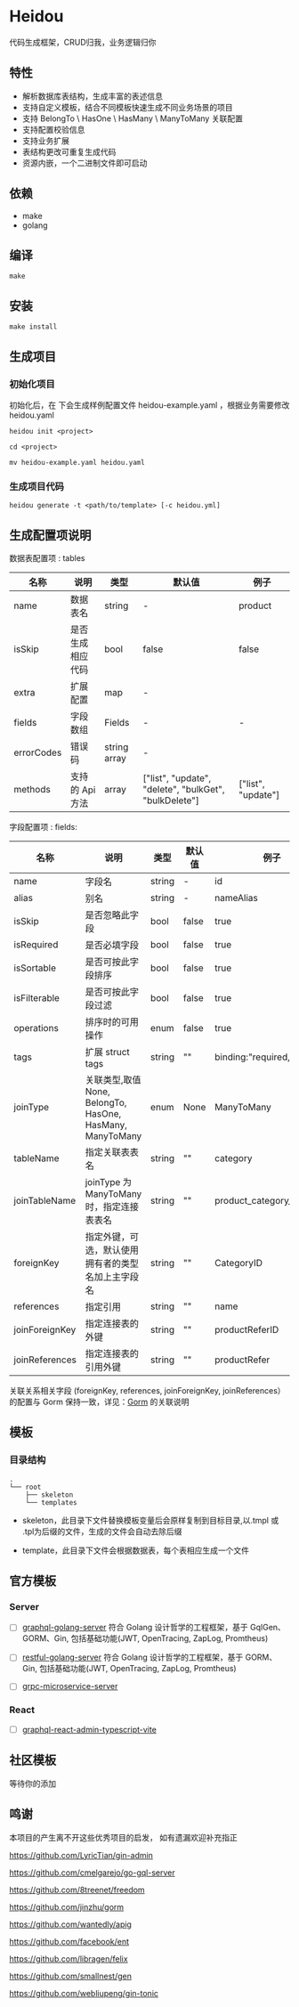 # Heidou

代码生成框架，CRUD归我，业务逻辑归你

## 特性

- 解析数据库表结构，生成丰富的表述信息
- 支持自定义模板，结合不同模板快速生成不同业务场景的项目
- 支持 BelongTo \ HasOne \ HasMany \ ManyToMany 关联配置
- 支持配置校验信息
- 支持业务扩展
- 表结构更改可重复生成代码
- 资源内嵌，一个二进制文件即可启动

## 依赖

- make
- golang

## 编译

    make

## 安装

    make install

## 生成项目

### 初始化项目

初始化后，在 <project> 下会生成样例配置文件 heidou-example.yaml ，根据业务需要修改 heidou.yaml

```shell
heidou init <project>

cd <project>

mv heidou-example.yaml heidou.yaml
```

### 生成项目代码

    heidou generate -t <path/to/template> [-c heidou.yml] 

## 生成配置项说明

数据表配置项 : tables

| 名称    | 说明                   | 类型   | 默认值                                                | 例子               |
| ------- | ---------------------- | ------ | ----------------------------------------------------- | ------------------ |
| name    | 数据表名               | string | -                                                     | product            |
| isSkip  | 是否生成相应代码       | bool   | false                                                 | false              |
| extra   | 扩展配置               | map    | -                                                     |
| fields  | 字段数组               | Fields | -                                                     | -                  |
| errorCodes | 错误码 | string array | - |
| methods | 支持的 Api 方法 | array  | ["list", "update", "delete", "bulkGet", "bulkDelete"] | ["list", "update"] |

字段配置项 : fields:

| 名称           | 说明                                                      | 类型   | 默认值 | 例子                      |
| -------------- | --------------------------------------------------------- | ------ | ------ | ------------------------- |
| name           | 字段名                                                    | string | -      | id                        |
| alias           | 别名                                                    | string | -      | nameAlias                        |
| isSkip     | 是否忽略此字段                                              | bool   | false  | true                      |
| isRequired     | 是否必填字段                                              | bool   | false  | true                      |
| isSortable   | 是否可按此字段排序                                            | bool   | false  | true                      |
| isFilterable   | 是否可按此字段过滤                                            | bool   | false  | true                      |
| operations   | 排序时的可用操作                                            | enum   | false  | true                      |
| tags           | 扩展 struct tags                                          | string | ""     | binding:"required,max=64" |
| joinType       | 关联类型,取值 None, BelongTo, HasOne, HasMany, ManyToMany | enum   | None   | ManyToMany                |
| tableName      | 指定关联表表名                                            | string | ""     | category                  |
| joinTableName  | joinType 为ManyToMany时，指定连接表表名                   | string | ""     | product_category_relation |
| foreignKey     | 指定外键，可选，默认使用拥有者的类型名加上主字段名        | string | ""     | CategoryID                |
| references     | 指定引用                                                  | string | ""     | name                      |
| joinForeignKey | 指定连接表的外键                                          | string | ""     | productReferID            |
| joinReferences | 指定连接表的引用外键                                      | string | ""     | productRefer              |


关联关系相关字段 (foreignKey, references, joinForeignKey, joinReferences）的配置与 Gorm 保持一致，详见：[Gorm](https://gorm.io/zh_CN/docs) 的关联说明



## 模板

### 目录结构

```console
.
└── root
    ├── skeleton  
    └── templates
```

- skeleton，此目录下文件替换模板变量后会原样复制到目标目录,以.tmpl 或 .tpl为后缀的文件，生成的文件会自动去除后缀

- template，此目录下文件会根据数据表，每个表相应生成一个文件

## 官方模板

### Server

- [ ] [graphql-golang-server](https://github.com/ychengcloud/graphql-golang-server-template) 符合 Golang 设计哲学的工程框架，基于 GqlGen、GORM、Gin, 包括基础功能(JWT, OpenTracing, ZapLog, Promtheus)

- [ ] [restful-golang-server](https://github.com/ychengcloud/restful-golang-server-template) 符合 Golang 设计哲学的工程框架，基于 GORM、Gin, 包括基础功能(JWT, OpenTracing, ZapLog, Promtheus)

- [ ] [grpc-microservice-server]()

### React

- [ ] [graphql-react-admin-typescript-vite](https://github.com/ychengcloud/graphql-react-admin-template) 


## 社区模板

等待你的添加

## 鸣谢

本项目的产生离不开这些优秀项目的启发， 如有遗漏欢迎补充指正

https://github.com/LyricTian/gin-admin

https://github.com/cmelgarejo/go-gql-server

https://github.com/8treenet/freedom

https://github.com/jinzhu/gorm

https://github.com/wantedly/apig

https://github.com/facebook/ent

https://github.com/libragen/felix

https://github.com/smallnest/gen

https://github.com/webliupeng/gin-tonic